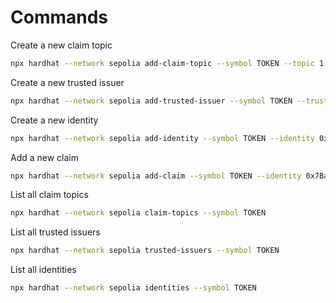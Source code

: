 # Commands

Create a new claim topic

```bash
npx hardhat --network sepolia add-claim-topic --symbol TOKEN --topic 1
```

Create a new trusted issuer

```bash
npx hardhat --network sepolia add-trusted-issuer --symbol TOKEN --trustedissuer 0x3AAF0e6023A2745FB62052c1954260559fFF4947 --claimtopics 1
```

Create a new identity

```bash
npx hardhat --network sepolia add-identity --symbol TOKEN --identity 0x89300Fd324F1355BEfD76827304D61EFCaE188bd
```

Add a new claim

```bash
npx hardhat --network sepolia add-claim --symbol TOKEN --identity 0x7Ba077c83de41731C1f8732cBF76d7CC2d222d0b --claimtopic 1 --claim 0
```

List all claim topics

```bash
npx hardhat --network sepolia claim-topics --symbol TOKEN
```

List all trusted issuers

```bash
npx hardhat --network sepolia trusted-issuers --symbol TOKEN
```

List all identities

```bash
npx hardhat --network sepolia identities --symbol TOKEN
```
